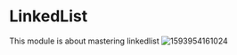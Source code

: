 # LinkedList
This module is about mastering linkedlist
![1593954161024](https://github.com/ChiragS77/LinkedList/assets/142990449/93d8495a-a61f-4a53-821b-88f959fafe8b)

